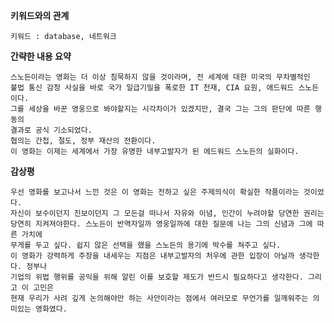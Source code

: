 **키워드와의 관계**
    
    키워드 : database, 네트워크
 
**간략한 내용 요약**

    스노든이라는 영화는 더 이상 침묵하지 않을 것이라며, 전 세계에 대한 미국의 무차별적인 
    불법 통신 감청 사실을 바로 국가 일급기밀을 폭로한 IT 천재, CIA 요원, 애드워드 스노든이다. 
    그를 세상을 바꾼 영웅으로 봐야할지는 시각차이가 있겠지만, 결국 그는 그의 판단에 따른 행동의 
    결과로 공식 기소되었다.
    협의는 간첩, 절도, 정부 재산의 전환이다.
    이 영화는 이제는 세계에서 가장 유명한 내부고발자가 된 에드워드 스노든의 실화이다.
    
**감상평** 
    
    우선 영화를 보고나서 느낀 것은 이 영화는 전하고 싶은 주제의식이 확실한 작품이라는 것이었다.
    자신이 보수이던지 진보이던지 그 모든걸 떠나서 자유와 이념, 인간이 누려야할 당연한 권리는 
    당연히 지켜져야한다. 스노든이 반역자일까 영웅일까에 대한 질문에 나는 그의 신념과 그에 따른 가치에
    무게를 두고 싶다. 쉽지 않은 선택을 했을 스노든의 용기에 박수를 쳐주고 싶다.
    이 영화가 강력하게 주장을 내세우는 지점은 내부고발자의 처우에 관한 입장이 아닐까 생각한다. 정부나
    기업의 위법 행위를 공익을 위해 알린 이를 보호할 제도가 반드시 필요하다고 생각한다. 그리고 이 고민은
    현재 우리가 사려 깊게 논의해야만 하는 사안이라는 점에서 여러모로 무언가를 일깨워주는 의미있는 영화였다.
   
